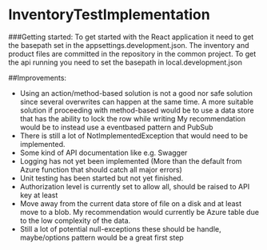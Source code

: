 # InventoryTestImplementation

###Getting started: 
To get started with the React application it need to get the basepath set in the appsettings.development.json. The inventory and product files are committed in the repository in the common project. 
To get the api running you need to set the basepath in local.development.json

##Improvements: 
- Using an action/method-based solution is not a good nor safe solution since several overwrites can happen at the same time.  A more suitable solution if proceeding with method-based would be to use a data store that has the ability to lock the row while writing  My recommendation would be to instead use a eventbased pattern and PubSub 
- There is still a lot of NotImplementedException that would need to be implemented. 
- Some kind of API documentation like e.g. Swagger
- Logging has not yet been implemented (More than the default from Azure function that should catch all major errors) 
- Unit testing has been started but not yet finished. 
- Authorization level is currently set to allow all, should be raised to API key at least 
- Move away from the current data store of file on a disk and at least move to a blob. My recommendation would currently be Azure table due to the low complexity of the data. 
- Still a lot of potential null-exceptions these should be handle, maybe/options pattern would be a great first step
